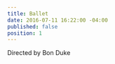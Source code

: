 ```yaml
---
title: Ballet
date: 2016-07-11 16:22:00 -04:00
published: false
position: 1
---
```


Directed by Bon Duke
